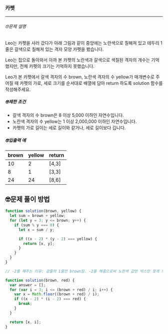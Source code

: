 ### 카펫

---

###### 🤓문제 설명

Leo는 카펫을 사러 갔다가 아래 그림과 같이 중앙에는 노란색으로 칠해져 있고 테두리 1줄은 갈색으로 칠해져 있는 격자 모양 카펫을 봤습니다.

Leo는 집으로 돌아와서 아까 본 카펫의 노란색과 갈색으로 색칠된 격자의 개수는 기억했지만, 전체 카펫의 크기는 기억하지 못했습니다.

Leo가 본 카펫에서 갈색 격자의 수 brown, 노란색 격자의 수 yellow가 매개변수로 주어질 때 카펫의 가로, 세로 크기를 순서대로 배열에 담아 return 하도록 solution 함수를 작성해주세요.

##### 🤓제한 조건

- 갈색 격자의 수 brown은 8 이상 5,000 이하인 자연수입니다.
- 노란색 격자의 수 yellow는 1 이상 2,000,000 이하인 자연수입니다.
- 카펫의 가로 길이는 세로 길이와 같거나, 세로 길이보다 깁니다.

##### 🤓입출력 예

| brown | yellow | return |
| ----- | ------ | ------ |
| 10    | 2      | [4,3]  |
| 8     | 1      | [3,3]  |
| 24    | 24     | [8,6]  |

## 🤓문제 풀이 방법

```javascript
function solution(brown, yellow) {
  let sum = brown + yellow;
  for (let y = 3; y <= brown; y++) {
    if (sum % y === 0) {
      let x = sum / y;

      if ((x - 2) * (y - 2) === yellow) {
        return [x, y];
      }
    }
  }
}

// -2를 해주는 이유: 겉줄의 1줄만 brown임. -2를 해줌으로써 노란색 값만 박스만 찾게 되는 것
```

```javascript
function solution(brown, red) {
  var answer = [];
  for (var i = 3; i <= (brown + red) / i; i++) {
    var x = Math.floor((brown + red) / i);
    if ((x - 2) * (i - 2) === red) {
      break;
    }
  }

  return [x, i];
}
```
